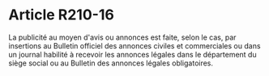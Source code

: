 # Article R210-16

La publicité au moyen d'avis ou annonces est faite, selon le cas, par insertions au Bulletin officiel des annonces civiles et commerciales ou dans un journal habilité à recevoir les annonces légales dans le département du siège social ou au Bulletin des annonces légales obligatoires.
